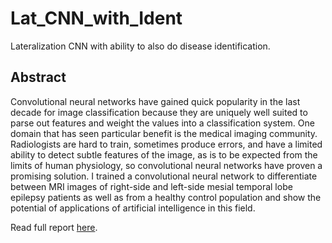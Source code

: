 # Lat_CNN_with_Ident
Lateralization CNN with ability to also do disease identification.

## Abstract
Convolutional neural networks have gained quick popularity in the last decade for image classification because they are uniquely well suited to parse out features and weight the values into a classification system. One domain that has seen particular benefit is the medical imaging community. Radiologists are hard to train, sometimes produce errors, and have a limited ability to detect subtle features of the image, as is to be expected from the limits of human physiology, so convolutional neural networks have proven a promising solution. I trained a convolutional neural network to differentiate between MRI images of right-side and left-side mesial temporal lobe epilepsy patients as well as from a healthy control population and show the potential of applications of artificial intelligence in this field.

Read full report [here](Lateralization_CNN_with_Identification.pdf).
